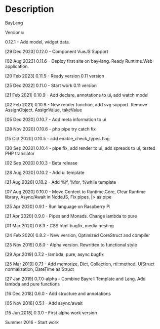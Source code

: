 # Description

BayLang


Versions:

0.12.1 - Add model, widget data.

[29 Dec 2023] 0.12.0 - Component VueJS Support

[02 Aug 2023] 0.11.6 - Deploy first site on bay-lang. Ready Runtime.Web application.

[20 Feb 2023] 0.11.5 - Ready version 0.11 version

[25 Dec 2022] 0.11.0 - Start work 0.11 version

[21 Feb 2021] 0.10.9 - Add declare, annotations to ui, add watch model

[02 Feb 2021] 0.10.8 - New render function, add svg support. Remove AssignObject, AssignValue, takeValue

[05 Dec 2020] 0.10.7 - Add meta information to ui

[28 Nov 2020] 0.10.6 - php pipe try catch fix

[15 Oct 2020] 0.10.5 - add enable_check_types flag

[30 Sep 2020] 0.10.4 - pipe fix, add render to ui, add spreads to ui, tested PHP translator

[02 Sep 2020] 0.10.3 - Beta release

[28 Aug 2020] 0.10.2 - Add ui template

[21 Aug 2020] 0.10.2 - Add %if, %for, %while template

[07 Aug 2020] 0.10.0 - Move Context to Runtime.Core, Clear Runtime library, Async/Await in NodeJS, Fix pipes, |> as pipe

[25 Apr 2020] 0.9.1 - Run language on Raspberry PI

[21 Apr 2020] 0.9.0 - Pipes and Monads. Change lambda to pure

[01 Mar 2020] 0.8.3 - CSS html bugfix, media nesting

[24 Feb 2020] 0.8.2 - New version, Optimized CoreStruct and compiler

[25 Nov 2019] 0.8.0 - Alpha version. Rewritten to functional style

[29 Apr 2019] 0.7.2 - lambda, pure, async bugfix

[25 Mar 2019] 0.7.1 - Add memorize, Dict, Collection, rtl::method, UIStruct normalization, DateTime as Struct

[27 Jan 2019] 0.7.0-alpha - Combine Bayrell Template and Lang. Add lambda and pure functions

[16 Dec 2018] 0.6.0 - Add structure and annotations

[05 Nov 2018] 0.5.1 - Add async/await

[15 Jun 2018] 0.3.0 - First alpha work version

Summer 2016 - Start work
